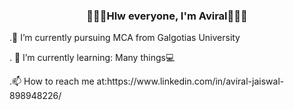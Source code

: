 <html>
  <head>
  </head>
  <body>
    <h3 align="center">🙋🏻‍♂️Hlw everyone, I'm Aviral👨🏼‍💻</h3>
    <p>.🔭 I’m currently pursuing MCA from Galgotias University</p>
    <p>. 🌱 I’m currently learning: Many things💻</p>
    <p>.📫 How to reach me at:https://www.linkedin.com/in/aviral-jaiswal-898948226/
  </body>
  </html>

